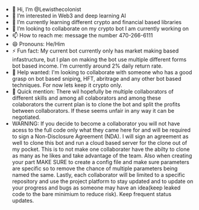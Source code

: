 - 👋 Hi, I’m @Lewisthecolonist
- 👀 I’m interested in Web3 and deep learning AI
- 🌱 I’m currently learning different crypto and financial based libraries
- 💞️ I’m looking to collaborate on my crypto bot I am currently working on
- 📫 How to reach me: message the number 470-266-6111
- 😄 Pronouns: He/Him
- ⚡ Fun fact: My current bot currently only has market making based infastructure, but I plan on making the bot use multiple different forms bot based income. I'm currently around 2% daily return rate.
- 👋 Help wanted: I'm looking to collaborate with someone who has a good grasp on bot based sniping, HFT, abritrage and any other bot based techniques. For now lets keep it crypto only.
- 👀 Quick mention: There wil hopefully be multiple collaborators of different skills and among all colaborators and among these colaborators the current plan is to clone the bot and split the profits between collaborators. If these seems unfair in any way it can be negotiated.
- WARNING: If you decide to become a collaborator you will not have acess to the full code only what they came here for and will be required to sign a Non-Disclosure Agreement (NDA). I will sign an agreement as well to clone this bot and run a cloud based server for the clone out of my pocket. This is to not make one collaborater have the abilty to clone as many as he likes and take advantage of the team. Also when creating your part MAKE SURE to create a config file and make sure parameters are specific so to remove the chance of multiple parameters being named the same. Lastly, each collaborator will be limited to a specific repository and use the project platform to stay updated and to update on your progress and bugs as someone may have an idea(keep leaked code to the bare minimium to reduce risk). Keep frequent status updates.

<!---
Lewisthecolonist/Lewisthecolonist is a ✨ special ✨ repository because its `README.md` (this file) appears on your GitHub profile.
You can click the Preview link to take a look at your changes.
--->
